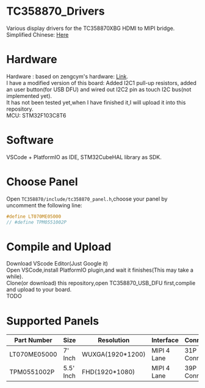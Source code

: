 # TC358870_Drivers
Various display drivers for the TC358870XBG HDMI to MIPI bridge.  
Simplified Chinese: [Here](https://github.com/CNflysky/TC358870_Drivers/blob/main/README_zh.md)

# Hardware
Hardware : based on zengcym's hardware: [Link](https://github.com/zengcym/HDMI-To-MIPI).  
I have a modified version of this board: Added I2C1 pull-up resistors, added an user button(for USB DFU) and wired out I2C2 pin as touch I2C bus(not implemented yet).  
It has not been tested yet,when I have finished it,I will upload it into this repository.  
MCU: STM32F103C8T6    

# Software
VSCode + PlatformIO as IDE, STM32CubeHAL library as SDK.  

# Choose Panel
Open `TC358870/include/tc358870_panel.h`,choose your panel by uncomment the following line:  
```c
#define LT070ME05000
// #define TPM0551002P
```  
# Compile and Upload
Download VScode Editor(Just Google it)  
Open VSCode,install PlatformIO plugin,and wait it finishes(This may take a while).  
Clone(or download) this repository,open TC358870_USB_DFU first,complie and upload to your board.  
TODO  

# Supported Panels
| Part Number | Size | Resolution | Interface | Connector | Note |
| ---- | ---- | --- | --- | --- | --- |
|LT070ME05000| 7' Inch| WUXGA(1920*1200)| MIPI 4 Lane | 31P Connector ||
|TPM0551002P | 5.5' Inch | FHD(1920*1080) | MIPI 4 Lane | 39P Connector | TP:Synaptics S3351 |
